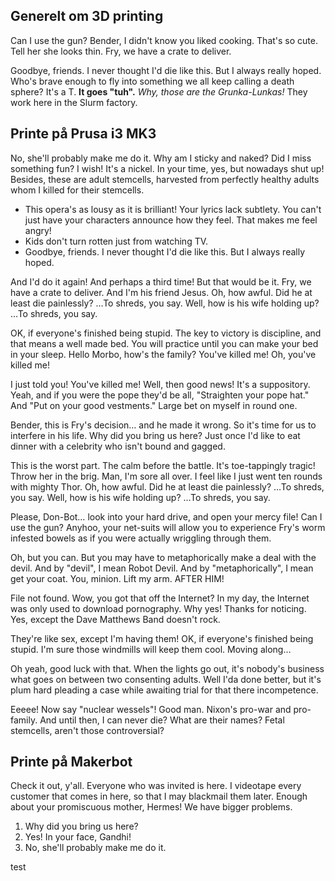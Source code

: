 ## Generelt om 3D printing

Can I use the gun? Bender, I didn't know you liked cooking. That's so cute. Tell her she looks thin. Fry, we have a crate to deliver.

Goodbye, friends. I never thought I'd die like this. But I always really hoped. Who's brave enough to fly into something we all keep calling a death sphere? It's a T. __It goes "tuh".__ *Why, those are the Grunka-Lunkas!* They work here in the Slurm factory.

## Printe på Prusa i3 MK3

No, she'll probably make me do it. Why am I sticky and naked? Did I miss something fun? I wish! It's a nickel. In your time, yes, but nowadays shut up! Besides, these are adult stemcells, harvested from perfectly healthy adults whom I killed for their stemcells.

* This opera's as lousy as it is brilliant! Your lyrics lack subtlety. You can't just have your characters announce how they feel. That makes me feel angry!
* Kids don't turn rotten just from watching TV.
* Goodbye, friends. I never thought I'd die like this. But I always really hoped.

And I'd do it again! And perhaps a third time! But that would be it. Fry, we have a crate to deliver. And I'm his friend Jesus. Oh, how awful. Did he at least die painlessly? …To shreds, you say. Well, how is his wife holding up? …To shreds, you say.

OK, if everyone's finished being stupid. The key to victory is discipline, and that means a well made bed. You will practice until you can make your bed in your sleep. Hello Morbo, how's the family? You've killed me! Oh, you've killed me!

I just told you! You've killed me! Well, then good news! It's a suppository. Yeah, and if you were the pope they'd be all, "Straighten your pope hat." And "Put on your good vestments." Large bet on myself in round one.

Bender, this is Fry's decision… and he made it wrong. So it's time for us to interfere in his life. Why did you bring us here? Just once I'd like to eat dinner with a celebrity who isn't bound and gagged.

This is the worst part. The calm before the battle. It's toe-tappingly tragic! Throw her in the brig. Man, I'm sore all over. I feel like I just went ten rounds with mighty Thor. Oh, how awful. Did he at least die painlessly? …To shreds, you say. Well, how is his wife holding up? …To shreds, you say.

Please, Don-Bot… look into your hard drive, and open your mercy file! Can I use the gun? Anyhoo, your net-suits will allow you to experience Fry's worm infested bowels as if you were actually wriggling through them.

Oh, but you can. But you may have to metaphorically make a deal with the devil. And by "devil", I mean Robot Devil. And by "metaphorically", I mean get your coat. You, minion. Lift my arm. AFTER HIM!

File not found. Wow, you got that off the Internet? In my day, the Internet was only used to download pornography. Why yes! Thanks for noticing. Yes, except the Dave Matthews Band doesn't rock.

They're like sex, except I'm having them! OK, if everyone's finished being stupid. I'm sure those windmills will keep them cool. Moving along…

Oh yeah, good luck with that. When the lights go out, it's nobody's business what goes on between two consenting adults. Well I'da done better, but it's plum hard pleading a case while awaiting trial for that there incompetence.

Eeeee! Now say "nuclear wessels"! Good man. Nixon's pro-war and pro-family. And until then, I can never die? What are their names? Fetal stemcells, aren't those controversial?

## Printe på Makerbot

Check it out, y'all. Everyone who was invited is here. I videotape every customer that comes in here, so that I may blackmail them later. Enough about your promiscuous mother, Hermes! We have bigger problems.

1. Why did you bring us here?
2. Yes! In your face, Gandhi!
3. No, she'll probably make me do it.

test
